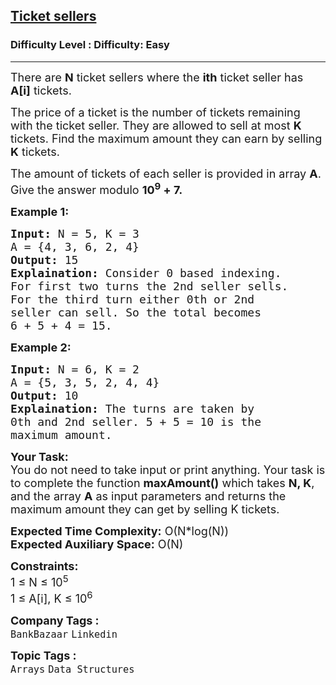 <h2><a href="https://www.geeksforgeeks.org/problems/ticket-sellers3241/1?page=3&difficulty=Easy&status=unsolved&sortBy=difficulty">Ticket sellers</a></h2><h3>Difficulty Level : Difficulty: Easy</h3><hr><div class="problems_problem_content__Xm_eO"><p><span style="font-size:18px">There are <strong>N</strong> ticket sellers where the <strong>ith</strong> ticket seller has <strong>A[i]</strong> tickets. </span></p>

<p><span style="font-size:18px">The price of a ticket is the number of tickets remaining with the ticket seller. They are allowed to&nbsp;sell at most&nbsp;<strong>K</strong> tickets. Find the maximum amount they can earn by selling <strong>K</strong> tickets. </span></p>

<p><span style="font-size:18px">The amount of tickets of each seller is provided in array <strong>A</strong>. Give the answer modulo <strong>10<sup>9</sup>&nbsp;+ 7.</strong></span></p>

<p><strong><span style="font-size:18px">Example 1:</span></strong></p>

<pre><span style="font-size:18px"><strong>Input:</strong> N = 5, K = 3
A = {4, 3, 6, 2, 4}
<strong>Output:</strong> 15
<strong>Explaination:</strong> Consider 0 based indexing. 
For first two turns the 2nd seller sells. 
For the third turn either 0th or 2nd 
seller can sell. So the total becomes 
6 + 5 + 4 = 15.</span></pre>

<p><strong><span style="font-size:18px">Example 2:</span></strong></p>

<pre><span style="font-size:18px"><strong>Input:</strong> N = 6, K = 2
A = {5, 3, 5, 2, 4, 4}
<strong>Output:</strong> 10
<strong>Explaination:</strong> The turns are taken by 
0th and 2nd seller. 5 + 5 = 10 is the 
maximum amount.</span></pre>

<p><span style="font-size:18px"><strong>Your Task:</strong><br>
You do not need to take input or print anything. Your task is to complete the function <strong>maxAmount()</strong> which takes <strong>N, K</strong>, and the array <strong>A</strong> as input parameters and returns the maximum amount they can get by selling K tickets.</span></p>

<p><span style="font-size:18px"><strong>Expected Time Complexity:</strong> O(N*log(N))<br>
<strong>Expected Auxiliary Space:</strong> O(N)</span></p>

<p><span style="font-size:18px"><strong>Constraints:</strong><br>
1 ≤ N ≤ 10<sup>5</sup><br>
1 ≤ A[i], K ≤ 10<sup>6</sup></span></p>
</div><p><span style=font-size:18px><strong>Company Tags : </strong><br><code>BankBazaar</code>&nbsp;<code>Linkedin</code>&nbsp;<br><p><span style=font-size:18px><strong>Topic Tags : </strong><br><code>Arrays</code>&nbsp;<code>Data Structures</code>&nbsp;